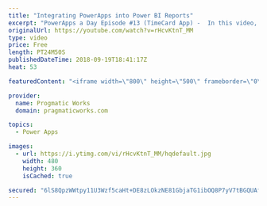 ```yaml
---
title: "Integrating PowerApps into Power BI Reports"
excerpt: "PowerApps a Day Episode #13 (TimeCard App) -  In this video, you'll see how to integrate small PowerApps applications into Power BI reports to make your reports actionable.    PowerApps and Power Platform Training : https://pragmaticworks.com/training/on-demand-training  - - - - - - - - - - - - - - -"
originalUrl: https://youtube.com/watch?v=rHcvKtnT_MM
type: video
price: Free
length: PT24M50S
publishedDateTime: 2018-09-19T18:41:17Z
heat: 53

featuredContent: "<iframe width=\"800\" height=\"500\" frameborder=\"0\" src=\"https://www.youtube.com/embed/rHcvKtnT_MM\" allow=\"accelerometer; autoplay; encrypted-media; gyroscope; picture-in-picture\" allowfullscreen></iframe>"

provider:
  name: Progmatic Works
  domain: pragmaticworks.com

topics:
  - Power Apps

images:
  - url: https://i.ytimg.com/vi/rHcvKtnT_MM/hqdefault.jpg
    width: 480
    height: 360
    isCached: true

secured: "6lS8QpzWWtpy11U3Wzf5caHt+DE8zLOkzNE81GbjaTG1ibOQ8P7yV7tBGQUAf1TzAEoeMrKCgMx4/CVn7RnEsz+0pGOvcuRclOB7gk7J6fVkUiAZ103GyGXYWsdJy8+iNQ/HRIpwiw5+Vg8G3XM+ekRExFIuCVTBX9H6L5f0yDEj7Q3o9Cnwu0tEPCZNKgeT2vKYHAl3EcqmMJvxRo3Kcy0G/Q3TqGGVDnhOy5PL4JGl8kxA1chcMCL7AfiwNGtaY7FtFw95+ovyqP2CHKC0wIebh9ly9E5cygJXynBgCBbetcZLSKy/1acQh5dJMNyNwkIsYjHo3JjnJfqvDqvNmaxTkUZuwCwWr++f90lVbLl5WdGyU2jSKWc57tB6J0BwfcVh1MsVmrqy/cJwurYc82VuUbHSLcxGv13U0LfezdU=;7PDPHyWK33HwFCAk+7M8XQ=="
---
```



